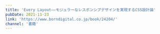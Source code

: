 ```yaml
---
title: 'Every Layout——モジュラーなレスポンシブデザインを実現するCSS設計論'
pubDate: 2021-11-23
link: 'https://www.borndigital.co.jp/book/24204/'
channel: '書籍'
---
```


